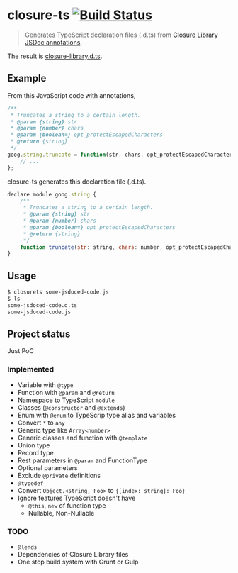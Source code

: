closure-ts [![Build Status](https://travis-ci.org/teppeis/closure-ts.svg?branch=master)](https://travis-ci.org/teppeis/closure-ts)
====

> Generates TypeScript declaration files (.d.ts) from [Closure Library JSDoc annotations](https://developers.google.com/closure/compiler/docs/js-for-compiler).

The result is [closure-library.d.ts](https://github.com/teppeis/closure-library.d.ts "teppeis/closure-library.d.ts").

## Example

From this JavaScript code with annotations,
```javascript
/**
 * Truncates a string to a certain length.
 * @param {string} str
 * @param {number} chars
 * @param {boolean=} opt_protectEscapedCharacters
 * @return {string}
 */
goog.string.truncate = function(str, chars, opt_protectEscapedCharacters) {
    // ...
};
```
closure-ts generates this declaration file (.d.ts).
```javascript
declare module goog.string {
    /**
     * Truncates a string to a certain length.
     * @param {string} str
     * @param {number} chars
     * @param {boolean=} opt_protectEscapedCharacters
     * @return {string}
     */
    function truncate(str: string, chars: number, opt_protectEscapedCharacters?: boolean): string;
}
```

## Usage

```bash
$ closurets some-jsdoced-code.js
$ ls
some-jsdoced-code.d.ts
some-jsdoced-code.js
```

## Project status

Just PoC

### Implemented

* Variable with `@type`
* Function with `@param` and `@return`
* Namespace to TypeScript `module`
* Classes (`@constructor` and `@extends`)
* Enum with `@enum` to TypeScrip type alias and variables
* Convert `*` to `any`
* Generic type like `Array<number>`
* Generic classes and function with `@template`
* Union type
* Record type
* Rest parameters in `@param` and FunctionType
* Optional parameters
* Exclude `@private` definitions
* `@typedef`
* Convert `Object.<string, Foo>` to `{[index: string]: Foo}`
* Ignore features TypeScript doesn't have
    * `@this`, `new` of function type
    * Nullable, Non-Nullable

### TODO

* `@lends`
* Dependencies of Closure Library files
* One stop build system with Grunt or Gulp
